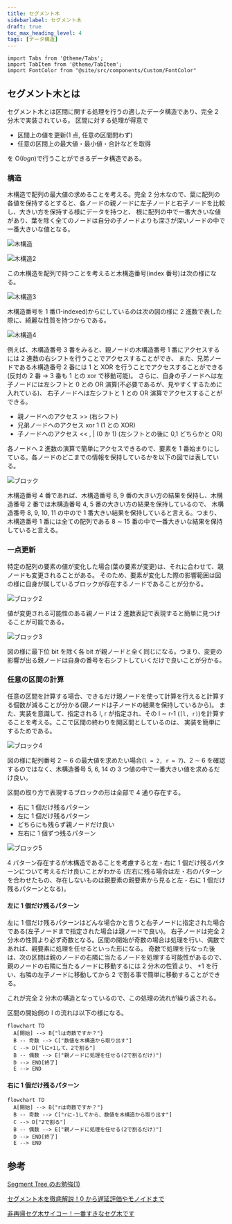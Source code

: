 ```yaml
---
title: セグメント木
sidebarlabel: セグメント木
draft: true
toc_max_heading_level: 4
tags: [データ構造]
---
```


```mdx-code-block
import Tabs from '@theme/Tabs';
import TabItem from '@theme/TabItem';
import FontColor from "@site/src/components/Custom/FontColor"
```

## セグメント木とは

セグメント木とは区間に関する処理を行うの適したデータ構造であり、完全 2 分木で実装されている。
区間に対する処理が得意で

- 区間上の値を更新(1 点, 任意の区間問わず)
- 任意の区間上の最大値・最小値・合計などを取得

を O($log n$)で行うことができるデータ構造である。

### 構造

木構造で配列の最大値の求めることを考える。完全 2 分木なので、葉に配列の各値を保持するとすると、各ノードの親ノードに左子ノードと右子ノードを比較し、大きい方を保持する様にデータを持つと、
根に配列の中で一番大きいな値があり、葉を除く全てのノードは自分の子ノードよりも深さが深いノードの中で一番大きいな値となる。

![木構造](/img/svg/Data-structure/segment-tree/segment-tree-1.drawio.svg "木構造")

![木構造2](/img/svg/Data-structure/segment-tree/segment-tree-2.drawio.svg "木構造2")

この木構造を配列で持つことを考えると木構造番号(index 番号)は次の様になる。

![木構造3](/img/svg/Data-structure/segment-tree/segment-tree-3.drawio.svg "木構造3")

木構造番号を 1 番(1-indexed)からにしているのは次の図の様に 2 進数で表した際に、綺麗な性質を持つからである。

![木構造4](/img/svg/Data-structure/segment-tree/segment-tree-4.drawio.svg "木構造4")

例えば、木構造番号 3 番をみると、親ノードの木構造番号 1 番にアクセスするには 2 進数の右シフトを行うことでアクセスすることができ、
また、兄弟ノードである木構造番号 2 番には 1 と XOR を行うことでアクセスすることができる(反対の 2 番 $\rightarrow$ 3 番も 1 との xor で移動可能)。
さらに、自身の子ノードへは左子ノードには左シフトと 0 との OR 演算(不必要であるが、見やすくするために入れている)、
右子ノードへは左シフトと 1 との OR 演算でアクセスすることができる。

- 親ノードへのアクセス \>\> (右シフト)
- 兄弟ノードへのアクセス xor 1 (1 との XOR)
- 子ノードへのアクセス \<\< , | (0 か 1) (左シフトとの後に 0,1 どちらかと OR)

各ノードへ 2 進数の演算で簡単にアクセスできるので、要素を 1 番始まりにしている。各ノードのどこまでの情報を保持しているかを以下の図では表している。

![ブロック](/img/svg/Data-structure/segment-tree/segment-tree-5.drawio.svg "ブロック")

木構造番号 4 番であれば、木構造番号 8, 9 番の大きい方の結果を保持し、木構造番号 2 番では木構造番号 4, 5 番の大きい方の結果を保持しているので、
木構造番号 8, 9, 10, 11 の中ので 1 番大きい結果を保持していると言える。つまり、木構造番号 1 番には全ての配列である 8 $\sim$ 15 番の中で一番大きいな結果を保持していると言える。

### 一点更新

特定の配列の要素の値が変化した場合(葉の要素が変更)は、それに合わせて、親ノードも変更されることがある。
そのため、要素が変化した際の影響範囲は図の様に自身が属しているブロックが存在するノードであることが分かる。

![ブロック2](/img/svg/Data-structure/segment-tree/segment-tree-6.drawio.svg "ブロック2")

値が変更される可能性のある親ノードは 2 進数表記で表現すると簡単に見つけることが可能である。

![ブロック3](/img/svg/Data-structure/segment-tree/segment-tree-7.drawio.svg "ブロック3")

図の様に最下位 bit を除く各 bit が親ノードと全く同じになる。つまり、変更の影響が出る親ノードは自身の番号を右シフトしていくだけで良いことが分かる。

### 任意の区間の計算

任意の区間を計算する場合、できるだけ親ノードを使って計算を行えると計算する個数が減ることが分かる(親ノードは子ノードの結果を保持しているから)。
また、実装を意識して、指定される l, r が指定され、その l $\sim$ r-1 (`[l, r)`)を計算することを考える。ここで区間の終わりを開区間としているのは、
実装を簡単にするためである。

![ブロック4](/img/svg/Data-structure/segment-tree/segment-tree-8.drawio.svg "ブロック4")

図の様に配列番号 2 $\sim$ 6 の最大値を求めたい場合(`l = 2, r = 7`)、2 $\sim$ 6 を確認するのではなく、木構造番号 5, 6, 14 の 3 つ値の中で一番大きい値を求めるだけ良い。

区間の取り方で表現するブロックの形は全部で 4 通り存在する。

- 右に 1 個だけ残るパターン
- 左に 1 個だけ残るパターン
- どちらにも残らず親ノードだけ良い
- 左右に 1 個ずつ残るパターン

![ブロック5](/img/svg/Data-structure/segment-tree/segment-tree-9.drawio.svg "ブロック5")

4 パターン存在するが木構造であることを考慮すると左・右に 1 個だけ残るパターンについて考えるだけ良いことがわかる
(左右に残る場合は左・右のパターンを合わせたもの、存在しないものは親要素の親要素から見ると左・右に 1 個だけ残るパターンとなる)。

#### 左に 1 個だけ残るパターン

左に 1 個だけ残るパターンはどんな場合かと言うと右子ノードに指定された場合である(左子ノードまで指定された場合は親ノードで良い)。
右子ノードは完全 2 分木の性質より必ず奇数となる。区間の開始が奇数の場合は処理を行い、偶数であれば、親要素に処理を任せるといった形になる。
奇数で処理を行なった後は、次の区間は親のノードの右隣に当たるノードを処理する可能性があるので、親のノードの右隣に当たるノードに移動するには 2 分木の性質より、
+1 を行い、右隣の左子ノードに移動してから 2 で割る事で簡単に移動することができる。

これが完全 2 分木の構造となっているので、この処理の流れが繰り返される。

区間の開始側の l の流れは以下の様になる。

```mermaid
flowchart TD
  A[開始] --> B{"lは奇数ですか？"}
  B -- 奇数 --> C["数値を木構造から取り出す"]
  C --> D["lに+1して、2で割る"]
  B -- 偶数 --> E["親ノードに処理を任せる(2で割るだけ)"]
  D --> END[終了]
  E --> END
```

#### 右に 1 個だけ残るパターン

```mermaid
flowchart TD
  A[開始] --> B{"rは奇数ですか？"}
  B -- 奇数 --> C["rに-1してから、数値を木構造から取り出す"]
  C --> D["2で割る"]
  B -- 偶数 --> E["親ノードに処理を任せる(2で割るだけ)"]
  D --> END[終了]
  E --> END
```

## 参考

[Segment Tree のお勉強(1)](https://maspypy.com/segment-tree-%E3%81%AE%E3%81%8A%E5%8B%89%E5%BC%B71)

[セグメント木を徹底解説！0 から遅延評価やモノイドまで](https://algo-logic.info/segment-tree/)

[非再帰セグ木サイコー！一番すきなセグ木です](https://hcpc-hokudai.github.io/archive/structure_segtree_001.pdf)
